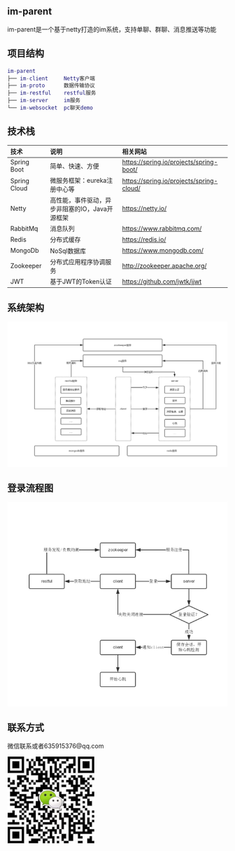 ## im-parent
im-parent是一个基于netty打造的im系统，支持单聊、群聊、消息推送等功能

## 项目结构
``` lua
im-parent
├── im-client     Netty客户端
├── im-proto      数据传输协议
├── im-restful    restful服务
├── im-server     im服务
└── im-websocket  pc聊天demo
```

## 技术栈
| 技术 | 说明 | 相关网站 |
|:----|:----|:----|
| Spring Boot | 简单、快速、方便 | https://spring.io/projects/spring-boot/ |
| Spring Cloud | 微服务框架：eureka注册中心等 | https://spring.io/projects/spring-cloud/ |
| Netty | 高性能，事件驱动，异步非阻塞的IO，Java开源框架 | https://netty.io/ |
| RabbitMq | 消息队列 | https://www.rabbitmq.com/ |
| Redis | 分布式缓存 | https://redis.io/ |
| MongoDb | NoSql数据库 | https://www.mongodb.com/|
| Zookeeper | 分布式应用程序协调服务 | http://zookeeper.apache.org/ |
| JWT | 基于JWT的Token认证 | https://github.com/jwtk/jjwt |

## 系统架构
<div align="left">  
<img src="https://github.com/yidwf/im-parent/blob/master/images/IM系统架构.png"/> 
</div>

## 登录流程图
<div align="left">  
<img src="https://github.com/yidwf/im-parent/blob/master/images/IM登录流程图.png"/> 
</div>

## 联系方式
<p>微信联系或者635915376@qq.com</p>
<div align="left">  
<img src="https://github.com/yidwf/im-parent/blob/master/images/wx.png" height="200" width="200"/> 
</div>
